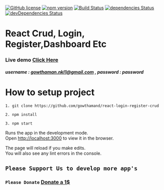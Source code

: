 [![GitHub license](https://img.shields.io/badge/license-MIT-blue.svg)](#)
[![npm version](https://img.shields.io/npm/v/startbootstrap-sb-admin.svg)](#)
[![Build Status](https://travis-ci.org/BlackrockDigital/startbootstrap-sb-admin.svg)](#)
[![dependencies Status](https://david-dm.org/BlackrockDigital/startbootstrap-sb-admin/status.svg)](#)
[![devDependencies Status](https://david-dm.org/BlackrockDigital/startbootstrap-sb-admin/dev-status.svg)](#)

# <a>React Crud, Login, Register,Dashboard Etc </a>

### Live demo <a target="_blank" href="https://gowtham-react-crud.herokuapp.com/">Click Here</a>
##### username : gowthaman.nkl1@gmail.com , password : password


# How to setup project
``` 
1. git clone https://github.com/gowthamand/react-login-register-crud

2. npm install

3. npm start

```

Runs the app in the development mode.<br>
Open [http://localhost:3000](http://localhost:3000) to view it in the browser.

The page will reload if you make edits.<br>
You will also see any lint errors in the console.

## `Please Support Us to develop more app's`
### `Please Donate` <a href="https://paypal.me/gowthamdurai?locale.x=en_GB">Donate a 1$</a>
